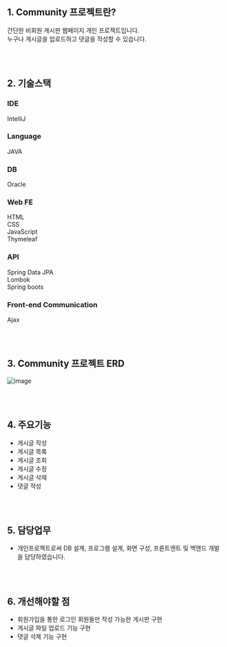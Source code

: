 ## 1. Community 프로젝트란?

간단한 비회원 게시판 웹페이지 개인 프로젝트입니다.<br>
누구나 게시글을 업로드하고 댓글을 작성할 수 있습니다.

<br><br>

## 2. 기술스택
### IDE  <br>
IntelliJ <br>
### Language <br>
JAVA  <br>
### DB <br>
Oracle  <br>
### Web FE  <br>
HTML  <br>
CSS  <br>
JavaScript  <br>
Thymeleaf  <br>
### API <br>
Spring Data JPA  <br>
Lombok  <br>
Spring boots  <br>
### Front-end Communication <br>
Ajax


<br><br>
## 3. Community 프로젝트 ERD 
![image](https://github.com/kkkssh/Community/assets/132419843/fd85c207-3def-4a91-84cd-ee028a714c24)

<br><br>

## 4. 주요기능
- 게시글 작성
- 게시글 목록
- 게시글 조회
- 게시글 수정
- 게시글 삭제
- 댓글 작성

<br><br>

## 5. 담당업무
- 개인프로젝트로써 DB 설계, 프로그램 설계, 화면 구성, 프론트엔트 및 백엔드 개발을 담당하였습니다.

<br><br>

## 6. 개선해야할 점
- 회원가입을 통한 로그인 회원들만 작성 가능한 게시판 구현
- 게시글 파일 업로드 기능 구현
- 댓글 삭제 기능 구현
